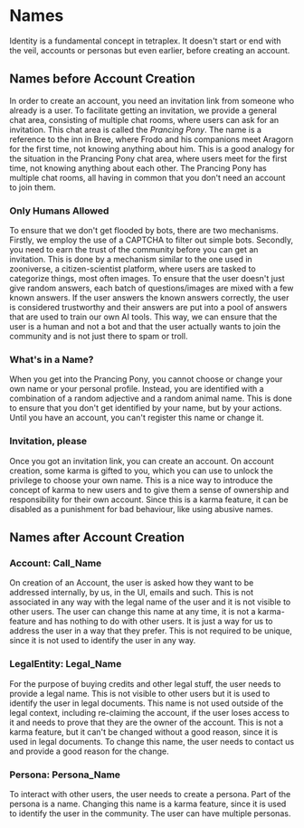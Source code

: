 # Names
Identity is a fundamental concept in tetraplex. It doesn't start or end with the veil, accounts or personas but even earlier, before creating an account.

## Names before Account Creation
In order to create an account, you need an invitation link from someone who already is a user. To facilitate getting an invitation, we provide a general chat area, consisting of multiple chat rooms, where users can ask for an invitation. This chat area is called the *Prancing Pony*. The name is a reference to the inn in Bree, where Frodo and his companions meet Aragorn for the first time, not knowing anything about him. This is a good analogy for the situation in the Prancing Pony chat area, where users meet for the first time, not knowing anything about each other. The Prancing Pony has multiple chat rooms, all having in common that you don't need an account to join them.

### Only Humans Allowed
To ensure that we don't get flooded by bots, there are two mechanisms. Firstly, we employ the use of a CAPTCHA to filter out simple bots. Secondly, you need to earn the trust of the community before you can get an invitation. This is done by a mechanism similar to the one used in zooniverse, a citizen-scientist platform, where users are tasked to categorize things, most often images. To ensure that the user doesn't just give random answers, each batch of questions/images are mixed with a few known answers. If the user answers the known answers correctly, the user is considered trustworthy and their answers are put into a pool of answers that are used to train our own AI tools.
This way, we can ensure that the user is a human and not a bot and that the user actually wants to join the community and is not just there to spam or troll.

### What's in a Name?
When you get into the Prancing Pony, you cannot choose or change your own name or your personal profile. Instead, you are identified with a combination of a random adjective and a random animal name. This is done to ensure that you don't get identified by your name, but by your actions. Until you have an account, you can't register this name or change it.

### Invitation, please
Once you got an invitation link, you can create an account. On account creation, some karma is gifted to you, which you can use to unlock the privilege to choose your own name. This is a nice way to introduce the concept of karma to new users and to give them a sense of ownership and responsibility for their own account. Since this is a karma feature, it can be disabled as a punishment for bad behaviour, like using abusive names.

## Names after Account Creation
### Account: Call_Name
On creation of an Account, the user is asked how they want to be addressed internally, by us, in the UI, emails and such. This is not associated in any way with the legal name of the user and it is not visible to other users. The user can change this name at any time, it is not a karma-feature and has nothing to do with other users. It is just a way for us to address the user in a way that they prefer. This is not required to be unique, since it is not used to identify the user in any way.

### LegalEntity: Legal_Name
For the purpose of buying credits and other legal stuff, the user needs to provide a legal name. This is not visible to other users but it is used to identify the user in legal documents. This name is not used outside of the legal context, including re-claiming the account, if the user loses access to it and needs to prove that they are the owner of the account. This is not a karma feature, but it can't be changed without a good reason, since it is used in legal documents. To change this name, the user needs to contact us and provide a good reason for the change.

### Persona: Persona_Name
To interact with other users, the user needs to create a persona. Part of the persona is a name. Changing this name is a karma feature, since it is used to identify the user in the community. The user can have multiple personas.
